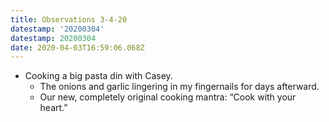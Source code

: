 ```yaml
---
title: Observations 3-4-20
datestamp: '20200304'
datestamp: 20200304
date: 2020-04-03T16:59:06.068Z
---
```

- Cooking a big pasta din with Casey.
	- The onions and garlic lingering in my fingernails for days afterward.
	- Our new, completely original cooking mantra: “Cook with your heart.”
